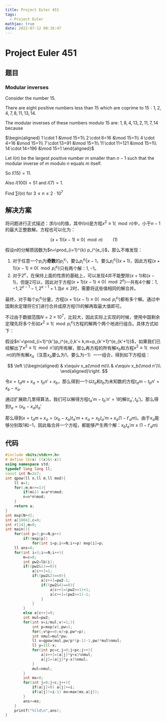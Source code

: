 ```yaml
---
title: Project Euler 451
tags:
  - Project Euler
mathjax: true
date: 2022-07-12 00:16:47
---
```


<escape><!-- more --></escape>

# Project Euler 451

## 题目

### Modular inverses

Consider the number $15$.

There are eight positive numbers less than $15$ which are coprime to $15: 1,2, 4, 7, 8, 11, 13, 14$.

The modular inverses of these numbers modulo 15 are: $1, 8, 4, 13, 2, 11, 7, 14$ because

$\begin{aligned}
1 \cdot 1 &\mod 15=1\\
2 \cdot 8=16 &\mod 15=1\\
4 \cdot 4=16 &\mod 15=1\\
7 \cdot 13=91 &\mod 15=1\\
11 \cdot 11=121 &\mod 15=1\\
14 \cdot 14=196 &\mod 15=1
\end{aligned}$

Let $I(n)$ be the largest positive number $m$ smaller than $n-1$ such that the modular inverse of $m$ modulo $n$ equals $m$ itself.

So $I(15)=11$.

Also $I(100)=51$ and $I(7)=1$.

Find $\sum I(n)$ for $3\le n\le2\cdot10^7$

## 解决方案

将问题进行正式描述：求$I(n)$的值，其中$I(n)$是方程$x^2\equiv 1(\mod n)$中，小于$n-1$的最大正整数解。方程也可以化为：

$$(x+1)(x-1)\equiv 0(\mod n)\qquad(1)$$

假设$n$的分解质因数为$n=\prod_{i=1}^{k} p_i^{e_i}$，那么不难发现：

1. 对于任意一个$p_i$为**奇数**的$p_i^{e_i}$，要么$p_i^{e_i}|x-1$，要么$p_i^{e_i}|(x+1)$，因此方程$(x+1)(x-1)\equiv 0(\mod p_i^{e_i})$只有两个解：$1,-1$。
2. 对于$2^{e}$，在保持上面的性质的基础上，可以发现$4$并不能整除$(x+1)$和$(x-1)$，但是$2$可以，因此对于方程$(x+1)(x-1)\equiv 0(\mod 2^e)$一共有$4$个解：$1,-1,2^{e-1}-1,2^{e-1}+1$.当$e\le 2$时，需要将这些值相同的解合并。

最终，对于每个$p_i^{e_i}$分量，方程$(x+1)(x-1)\equiv 0(\mod p_i^{e_i})$都有多个解。通过中国剩余定理将它们进行合并成原方程$(1)$的解再取最大值即可。

不过由于数据范围$N=2\times 10^7$，比较大，因此实际上实现的时候，使用中国剩余定理先将多个形如$x^2\equiv 1(\mod p_i^{e_i})$方程的解两个两个地进行组合。具体方式如下：

假设$n'=\prod_{i=1}^{k'}p_i^{e_i},k'< k,m=p_{k'+1}^{e_{k'+1}}$，如果我们已经解出了$x^2\equiv 1(\mod n')$的所有解，那么再方程的所有解$x_b$和方程$x^2\equiv 1(\mod m)$的所有解$x_a$（注意$x_a$要么为$1$，要么为$-1$）一一组合，得到如下方程组：

$$
\left \{\begin{aligned}
  & x\equiv x_a(\mod m)\\
  & x\equiv x_b(\mod n')\\
\end{aligned}\right.
$$

令$x=t_am+x_a=t_bn'+x_b$，那么得到一个以$t_a$和$t_b$为未知数的方程$t_am-t_bn'=x_b-x_a$.

通过扩展欧几里得算法，我们可以解得方程$t_a'm-t_b'n'=1$的解$(t_a',t_b')$。那么得到$t_a=(x_b-x_a)t_a'$

那么得到$x=t_am+x_a=(x_b-x_a)t_a'm+x_a=x_bt_a'm+x_a(1-t'_am)$。由于$x_a$能够分别取$1$和$-1$，因此每合并一个方程，都能够产生两个解：$x_bt_a'm\pm(1-t'_am)$

## 代码

```C++
#include <bits/stdc++.h>
# define lb(x) ((x)&(-x))
using namespace std;
typedef long long ll;
const int N=2e7;
int qpow(ll n,ll m,ll mod){
    ll a=1;
    for(;m;m>>=1){
        if(m&1) a=a*n%mod;
        n=n*n%mod;
    }
    return a;
}
int mxp[N+4];
int a[1004],c=0;
int r[14],m=0;
int main(){
    for(int p=3;p<=N;p++)
        if(!mxp[p])
            for(int i=p;i<=N;i+=p) mxp[i]=p;
    ll ans=0;
    for(int i=3;i<=N;i++){
        m=c=0;
        int pw2=lb(i);
        if((pw2&1)==0){
            a[c++]=1;
            if((pw2&2)==0){
                a[c++]=pw2-1;
                if((pw2&4)==0){
                    a[c++]=(pw2>>1)+1;
                    a[c++]=(pw2>>1)-1;
                }
            }
        }
        else a[c++]=0;
        int mul=pw2;
        for(int v=i/mul;v!=1;){
            int p=mxp[v],pw=1;
            for(;v%p==0;v/=p,pw*=p);
            int nmul=mul*pw;
            ll x=qpow(mul,pw/p*(p-1)-1,pw)*mul%nmul;
            ll y=1ll-x;
            for(int pc=c,j=0;j<pc;j++){
                a[c++]=(a[j]*y+x)%nmul;
                a[j]=(a[j]*y-x)%nmul;
            }
            mul=nmul;
        }
        int mx=0;
        for(int j=0;j<c;j++){
            if(a[j]<0) a[j]+=i;
            if(a[j]!=i-1) mx=max(mx,a[j]);
        }
        ans+=mx;
    }
    printf("%lld\n",ans);
}

```
